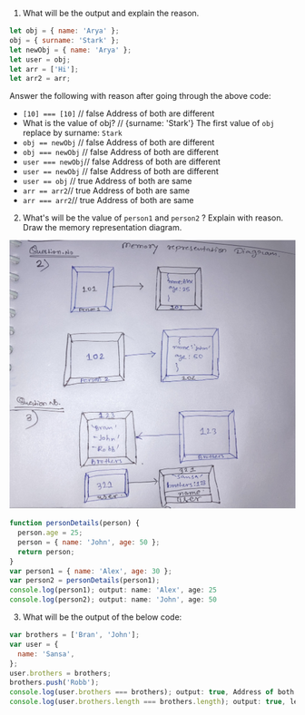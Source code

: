 1. What will be the output and explain the reason.

```js
let obj = { name: 'Arya' };
obj = { surname: 'Stark' };
let newObj = { name: 'Arya' };
let user = obj;
let arr = ['Hi'];
let arr2 = arr;
```

Answer the following with reason after going through the above code:

- `[10] === [10]` // false Address of both are different
- What is the value of obj? // {surname: 'Stark'} The first value of `obj` replace by surname: `Stark`
- `obj == newObj` // false  Address of both are different 
- `obj === newObj` // false Address of both are different
- `user === newObj`// false Address of both are different
- `user == newObj` // false Address of both are different
- `user == obj` // true Address of both are same
- `arr == arr2`// true  Address of both are same
- `arr === arr2`// true Address of both are same

2. What's will be the value of `person1` and `person2` ? Explain with reason. Draw the memory representation diagram.

<!-- To add this image here use ![name](./hello.jpg) -->
![memory-box](./memory-box.jpg)

```js
function personDetails(person) {
  person.age = 25;
  person = { name: 'John', age: 50 };
  return person;
}
var person1 = { name: 'Alex', age: 30 };
var person2 = personDetails(person1);
console.log(person1); output: name: 'Alex', age: 25
console.log(person2); output: name: 'John', age: 50
```

3. What will be the output of the below code:

```js
var brothers = ['Bran', 'John'];
var user = {
  name: 'Sansa',
};
user.brothers = brothers;
brothers.push('Robb');
console.log(user.brothers === brothers); output: true, Address of both are same
console.log(user.brothers.length === brothers.length); output: true, length of both are same
```
